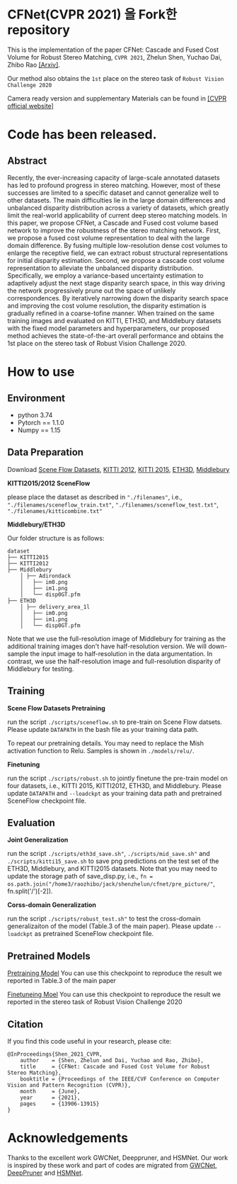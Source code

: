 # CFNet(CVPR 2021) 을 Fork한 repository 
This is the implementation of the paper CFNet: Cascade and Fused Cost Volume for Robust Stereo Matching, `CVPR 2021`, Zhelun Shen, Yuchao Dai, Zhibo Rao [\[Arxiv\]](https://arxiv.org/abs/2104.04314).

Our method also obtains the `1st` place on the stereo task of `Robust Vision Challenge 2020`

Camera ready version and supplementary Materials can be found in [\[CVPR official website\]](https://openaccess.thecvf.com/content/CVPR2021/html/Shen_CFNet_Cascade_and_Fused_Cost_Volume_for_Robust_Stereo_Matching_CVPR_2021_paper.html)

# Code has been released.

## Abstract
Recently, the ever-increasing capacity of large-scale annotated datasets has led to profound progress in stereo matching. However, most of these successes are limited to a specific dataset and cannot generalize well to other datasets. The main difficulties lie in the large domain differences and unbalanced disparity distribution across a variety of datasets, which greatly limit the real-world applicability of current deep stereo matching models. In this paper, we propose CFNet, a Cascade and Fused cost volume based network to improve the robustness of the stereo matching network. First, we propose a fused cost volume representation to deal with the large domain difference. By fusing multiple low-resolution dense cost volumes to enlarge the receptive field, we can extract robust structural representations for initial disparity estimation. Second, we propose a cascade cost volume representation to alleviate the unbalanced disparity distribution. Specifically, we employ a variance-based uncertainty estimation to adaptively adjust the next stage disparity search space, in this way driving the network progressively prune out the space of unlikely correspondences. By iteratively narrowing down the disparity search space and improving the cost volume resolution, the disparity estimation is gradually refined in a coarse-tofine manner. When trained on the same training images and evaluated on KITTI, ETH3D, and Middlebury datasets with the fixed model parameters and hyperparameters, our proposed method achieves the state-of-the-art overall performance and obtains the 1st place on the stereo task of Robust Vision Challenge 2020.

# How to use

## Environment
* python 3.74
* Pytorch == 1.1.0
* Numpy == 1.15

## Data Preparation
Download [Scene Flow Datasets](https://lmb.informatik.uni-freiburg.de/resources/datasets/SceneFlowDatasets.en.html), [KITTI 2012](http://www.cvlibs.net/datasets/kitti/eval_stereo_flow.php?benchmark=stereo), [KITTI 2015](http://www.cvlibs.net/datasets/kitti/eval_scene_flow.php?benchmark=stereo), [ETH3D](https://www.eth3d.net/), [Middlebury](https://vision.middlebury.edu/stereo/)


**KITTI2015/2012 SceneFlow**

please place the dataset as described in `"./filenames"`, i.e., `"./filenames/sceneflow_train.txt"`, `"./filenames/sceneflow_test.txt"`, `"./filenames/kitticombine.txt"`

**Middlebury/ETH3D**

Our folder structure is as follows:
```
dataset
├── KITTI2015
├── KITTI2012
├── Middlebury
    │ ├── Adirondack
    │   ├── im0.png
    │   ├── im1.png
    │   └── disp0GT.pfm
├── ETH3D
    │ ├── delivery_area_1l
    │   ├── im0.png
    │   ├── im1.png
    │   └── disp0GT.pfm
```
Note that we use the full-resolution image of Middlebury for training as the additional training images don't have half-resolution version. We will down-sample the input image to half-resolution in the data argumentation. In contrast,  we use the half-resolution image and full-resolution disparity of Middlebury for testing. 

## Training
**Scene Flow Datasets Pretraining**

run the script `./scripts/sceneflow.sh` to pre-train on Scene Flow datsets. Please update `DATAPATH` in the bash file as your training data path.

To repeat our pretraining details. You may need to replace the Mish activation function to Relu. Samples is shown in `./models/relu/`.

**Finetuning**

run the script `./scripts/robust.sh` to jointly finetune the pre-train model on four datasets,
i.e., KITTI 2015, KITTI2012, ETH3D, and Middlebury. Please update `DATAPATH` and `--loadckpt` as your training data path and pretrained SceneFlow checkpoint file.

## Evaluation
**Joint Generalization**

run the script `./scripts/eth3d_save.sh"`, `./scripts/mid_save.sh"` and `./scripts/kitti15_save.sh` to save png predictions on the test set of the ETH3D, Middlebury, and KITTI2015 datasets. Note that you may need to update the storage path of save_disp.py, i.e., `fn = os.path.join("/home3/raozhibo/jack/shenzhelun/cfnet/pre_picture/"`, fn.split('/')[-2]).

**Corss-domain Generalization**

run the script `./scripts/robust_test.sh"` to test the cross-domain generalizaiton of the model (Table.3 of the main paper). Please update `--loadckpt` as pretrained SceneFlow checkpoint file.

## Pretrained Models

[Pretraining Model](https://drive.google.com/file/d/1gFNUc4cOCFXbGv6kkjjcPw2cJWmodypv/view?usp=sharing)
You can use this checkpoint to reproduce the result we reported in Table.3 of the main paper

[Finetuneing Moel](https://drive.google.com/file/d/1H6L-lQjF4yOxq23wxs3HW40B-0mLxUiI/view?usp=sharing)
You can use this checkpoint to reproduce the result we reported in the stereo task of Robust Vision Challenge 2020

## Citation
If you find this code useful in your research, please cite:
```
@InProceedings{Shen_2021_CVPR,
    author    = {Shen, Zhelun and Dai, Yuchao and Rao, Zhibo},
    title     = {CFNet: Cascade and Fused Cost Volume for Robust Stereo Matching},
    booktitle = {Proceedings of the IEEE/CVF Conference on Computer Vision and Pattern Recognition (CVPR)},
    month     = {June},
    year      = {2021},
    pages     = {13906-13915}
}
```
# Acknowledgements

Thanks to the excellent work GWCNet, Deeppruner, and HSMNet. Our work is inspired by these work and part of codes are migrated from [GWCNet](https://github.com/xy-guo/GwcNet), [DeepPruner](https://github.com/uber-research/DeepPruner/) and [HSMNet](https://github.com/gengshan-y/high-res-stereo).
